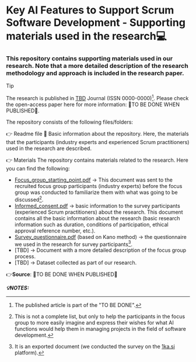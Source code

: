 # Key AI Features to Support Scrum Software Development - Supporting materials used in the research💻 
 
### This repository contains supporting materials used in our research. Note that a more detailed description of the research methodology and approach is included in the research paper. 

> [!TIP]
> The research is published in [TBD](TBD) Journal (ISSN 0000-0000)[^1]. 
> Please check the open-access paper here for more information: 🔴TO BE DONE WHEN PUBLISHED🔴.

The repository consists of the following files/folders:

👉 Readme file 📜
Basic information about the repository. Here, the materials that the participants (industry experts and experienced Scrum practitioners) used in the research are described.

👉 Materials
The repository contains materials related to the research. Here you can find the following: 

- [Focus_group_starting_point.pdf](Focus_group_starting_point.pdf) -> This document was sent to the recruited focus group participants (industry experts) before the focus group was conducted to familiarize them with what was going to be discussed[^2]. 
- [Informed_consent.pdf](Informed_consent.pdf) -> basic information to the survey participants (experienced Scrum practitioners) about the research. This document contains all the basic information about the research (basic research information such as duration, conditions of participation, ethical approval reference number, etc.).
- [Survey_questionnaire.pdf](Survey_questionnaire.pdf) (based on Kano method) -> the questionnaire we used in the research for survey participants[^3].
- [TBD] -> Document with a more detailed description of the focus group process.
- [TBD] -> Dataset collected as part of our research.

👉**Source**: 🔴TO BE DONE WHEN PUBLISHED🔴


***💡NOTES:***
[^1]: The published article is part of the "TO BE DONE".
[^2]: This is not a complete list, but only to help the participants in the focus group to more easily imagine and express their wishes for what AI functions would help them in managing projects in the field of software development.
[^3]: It is an exported document (we conducted the survey on the [1ka.si](https://1ka.arnes.si/index.php?lang_id=2) platform).




